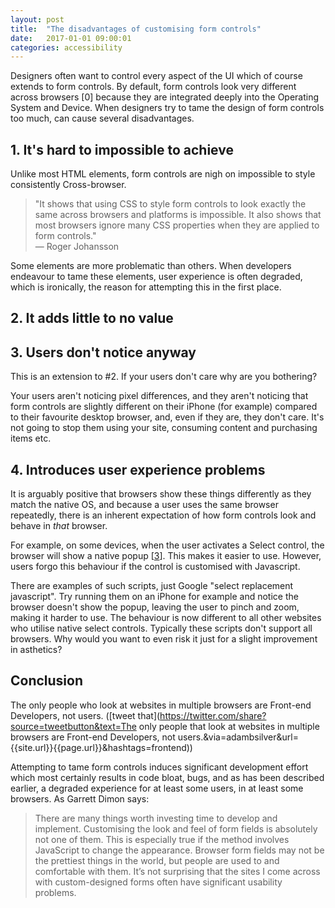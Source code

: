```yaml
---
layout: post
title:  "The disadvantages of customising form controls"
date:   2017-01-01 09:00:01
categories: accessibility
---
```


Designers often want to control every aspect of the UI which of course extends to form controls. By default, form controls look very different across browsers [0] because they are integrated deeply into the Operating System and Device. When designers try to tame the design of form controls too much, can cause several disadvantages.

## 1. It's hard to impossible to achieve

Unlike most HTML elements, form controls are nigh on impossible to style consistently Cross-browser.

> "It shows that using CSS to style form controls to look exactly the same across browsers and platforms is impossible. It also shows that most browsers ignore many CSS properties when they are applied to form controls."
<br> &mdash; Roger Johansson

Some elements are more problematic than others. When developers endeavour to tame these elements, user experience is often degraded, which is ironically, the reason for attempting this in the first place.

## 2. It adds little to no value

## 3. Users don't notice anyway

This is an extension to #2. If your users don't care why are you bothering?

Your users aren't noticing pixel differences, and they aren't noticing that form controls are slightly different on their iPhone (for example) compared to their favourite desktop browser, and, even if they are, they don't care. It's not going to stop them using your site, consuming content and purchasing items etc.

## 4. Introduces user experience problems

It is arguably positive that browsers show these things differently as they match the native OS, and because a user uses the same browser repeatedly, there is an inherent expectation of how form controls look and behave in *that* browser.

For example, on some devices, when the user activates a Select control, the browser will show a native popup [[3](#ref3)]. This makes it easier to use. However, users forgo this behaviour if the control is customised with Javascript.

There are examples of such scripts, just Google "select replacement javascript". Try running them on an iPhone for example and notice the browser doesn't show the popup, leaving the user to pinch and zoom, making it harder to use. The behaviour is now different to all other websites who utilise native select controls. Typically these scripts don't support all browsers. Why would you want to even risk it just for a slight improvement in asthetics?

## Conclusion

The only people who look at websites in multiple browsers are Front-end Developers, not users. ([tweet that](https://twitter.com/share?source=tweetbutton&text=The only people that look at websites in multiple browsers are Front-end Developers, not users.&via=adambsilver&url={{site.url}}{{page.url}}&hashtags=frontend))

Attempting to tame form controls induces significant development effort which most certainly results in code bloat, bugs, and as has been described earlier, a degraded experience for at least some users, in at least some browsers. As Garrett Dimon says:

> There are many things worth investing time to develop and implement. Customising the look and feel of form fields is absolutely not one of them. This is especially true if the method involves JavaScript to change the appearance. Browser form fields may not be the prettiest things in the world, but people are used to and comfortable with them. It’s not surprising that the sites I come across with custom-designed forms often have significant usability problems.

<!--

Graham: Should include something about the maintenance nightmare as well, just to highlight that it is an ongoing cost to anyone trying to implement it.

As an experienced Front-end Developer, it is important to know what works and what doesn't, and styling form controls to this extent is the latter. Some browsers are more friendly than others, but if you can't control them in a reliable, consistent way, *without* hurting the user experience, then it is not compelling to try in the name of *aesthetics* or *branding*. On the other hand this article demonstrates (just some of the) good reasons *not* to. There are much more pressing matters requiring development and design effort. The web (and its constraints) just like any other platform, must be embraced.

And Nicholas Zakas beautifully points out why in *Progresssive Enhancement 2.0* [[2](#ref2)]. You can go straight to 16 minutes in to skip the history lesson, although that is also very informative.

<dl>
	<dt class="citation" id="ref0">[0]</dt>
	<dd><a href="http://www.456bereastreet.com/archive/200701/styling_form_controls_with_css_revisited/">Styling form controls with CSS, revisited</a></dd>
	<dt class="citation" id="ref1">[1]</dt>
	<dd><a href="http://dowebsitesneedtolookexactlythesameineverybrowser.com/">Do websites need to look exactly the same in every browser?</a></dd>
	<dt class="citation" id="ref2">[2]</dt>
	<dd><a href="https://www.youtube.com/watch?v=hdTxeR90_1E">Progressive Enhancement 2.0</a></dd>
	<dt class="citation" id="ref3">[3]</dt>
	<dd><a href="http://www.smashingmagazine.com/2010/03/11/forms-on-mobile-devices-modern-solutions/">Forms on mobile</a></dd>
</dl>

-->